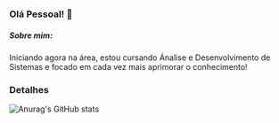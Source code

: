 ### Olá Pessoal! 👋
##### Sobre mim:
Iniciando agora na área, estou cursando Ánalise e Desenvolvimento de Sistemas e focado em cada vez mais aprimorar o conhecimento!

### Detalhes

![Anurag's GitHub stats](https://github-readme-stats.vercel.app/api?username=GuYujiFujimoto&show_icons=true&theme=transparent)
